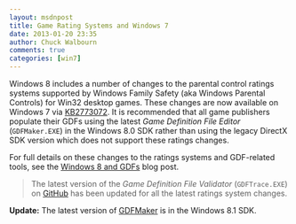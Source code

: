 ```yaml
---
layout: msdnpost
title: Game Rating Systems and Windows 7
date: 2013-01-20 23:35
author: Chuck Walbourn
comments: true
categories: [win7]
---
```

Windows 8 includes a number of changes to the parental control ratings systems supported by Windows Family Safety (aka Windows Parental Controls) for Win32 desktop games. These changes are now available on Windows 7 via <a href="http://support.microsoft.com/kb/2773072">KB2773072</a>. It is recommended that all game publishers populate their GDFs using the latest <em>Game Definition File Editor</em> (<code>GDFMaker.EXE</code>) in the Windows 8.0 SDK rather than using the legacy DirectX SDK version which does not support these ratings changes.
<!--more-->

For full details on these changes to the ratings systems and GDF-related tools, see the <a href="https://walbourn.github.io/windows-8-release-preview-and-gdfs/">Windows 8 and GDFs</a> blog post.

> The latest version of the <em>Game Definition File Validator</em> (<code>GDFTrace.EXE</code>) on <a href="https://github.com/walbourn/directx-sdk-samples/tree/master/GDFTrace">GitHub</a> has been updated for all the latest ratings system changes.

<strong>Update:</strong> The latest version of <a href="https://walbourn.github.io/visual-studio-2013-and-windows-8-1-sdk-rtm-are-now-available/">GDFMaker</a> is in the Windows 8.1 SDK.
